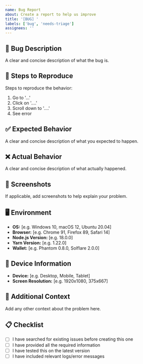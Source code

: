 ```yaml
---
name: Bug Report
about: Create a report to help us improve
title: '[BUG] '
labels: ['bug', 'needs-triage']
assignees: ''
---
```


## 🐛 Bug Description
A clear and concise description of what the bug is.

## 🔄 Steps to Reproduce
Steps to reproduce the behavior:
1. Go to '...'
2. Click on '....'
3. Scroll down to '....'
4. See error

## ✅ Expected Behavior
A clear and concise description of what you expected to happen.

## ❌ Actual Behavior
A clear and concise description of what actually happened.

## 📸 Screenshots
If applicable, add screenshots to help explain your problem.

## 🖥️ Environment
- **OS:** [e.g. Windows 10, macOS 12, Ubuntu 20.04]
- **Browser:** [e.g. Chrome 91, Firefox 89, Safari 14]
- **Node.js Version:** [e.g. 18.0.0]
- **Yarn Version:** [e.g. 1.22.0]
- **Wallet:** [e.g. Phantom 0.8.0, Solflare 2.0.0]

## 📱 Device Information
- **Device:** [e.g. Desktop, Mobile, Tablet]
- **Screen Resolution:** [e.g. 1920x1080, 375x667]

## 🔗 Additional Context
Add any other context about the problem here.

## 📋 Checklist
- [ ] I have searched for existing issues before creating this one
- [ ] I have provided all the required information
- [ ] I have tested this on the latest version
- [ ] I have included relevant logs/error messages
